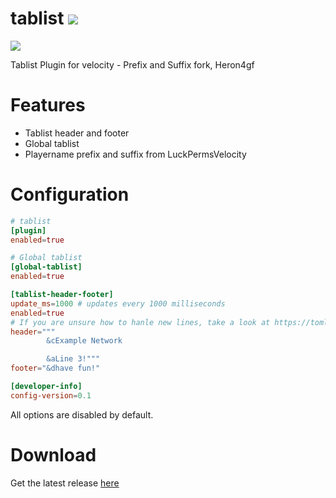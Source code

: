 # tablist <a href="https://discord.gg/KfmcRzv6Gh"><img src="https://img.shields.io/discord/840618521611337759?color=pink&label=Discord&logo=discord&logoColor=pink&style=for-the-badge"></a>

<a href="https://bstats.org/plugin/velocity/send/11443"><img src="https://img.shields.io/bstats/servers/11443?color=green&style=for-the-badge"></a>

Tablist Plugin for velocity - Prefix and Suffix fork, Heron4gf

# Features
* Tablist header and footer
* Global tablist
* Playername prefix and suffix from LuckPermsVelocity

# Configuration
```toml
# tablist
[plugin]
enabled=true

# Global tablist
[global-tablist]
enabled=true

[tablist-header-footer]
update_ms=1000 # updates every 1000 milliseconds
enabled=true
# If you are unsure how to hanle new lines, take a look at https://toml.io/en/ or just use \n
header="""
        &cExample Network

        &aLine 3!"""
footer="&dhave fun!"

[developer-info]
config-version=0.1
```
All options are disabled by default.

# Download
Get the latest release <a href="https://github.com/OskarsMC-Plugins/tablist/releases">here</a>